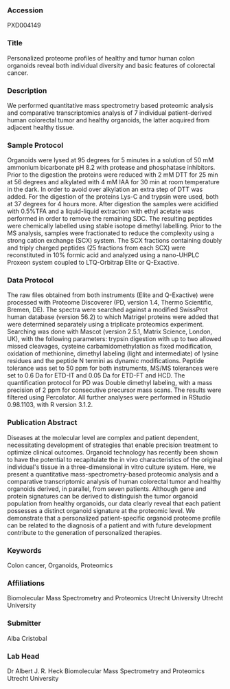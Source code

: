### Accession
PXD004149

### Title
Personalized proteome profiles of healthy and tumor human colon organoids reveal both individual diversity and basic features of colorectal cancer.

### Description
We performed quantitative mass spectrometry based proteomic analysis and comparative transcriptomics analysis of 7 individual patient-derived human colorectal tumor and healthy organoids, the latter acquired from adjacent healthy tissue.

### Sample Protocol
Organoids were lysed at 95 degrees for 5 minutes in a solution of 50 mM ammonium bicarbonate pH 8.2 with protease and phosphatase inhibitors. Prior to the digestion the proteins were reduced with 2 mM DTT for 25 min at 56 degrees and alkylated with 4 mM IAA for 30 min at room temperature in the dark. In order to avoid over alkylation an extra step of DTT was added. For the digestion of the proteins Lys-C  and trypsin were used, both at 37 degrees for 4 hours more. After digestion the samples were acidified with 0.5%TFA and a liquid-liquid extraction with ethyl acetate was performed in order to remove the remaining SDC. The resulting peptides were chemically labelled using stable isotope dimethyl labelling. Prior to the MS analysis, samples were fractionated to reduce the complexity using a strong cation exchange (SCX) system. The SCX fractions containing doubly and triply charged peptides (25 fractions from each SCX) were reconstituted in 10% formic acid and analyzed using a nano-UHPLC Proxeon system coupled to LTQ-Orbitrap Elite or Q-Exactive.

### Data Protocol
The raw files obtained from both instruments (Elite and Q-Exactive) were processed with Proteome Discoverer (PD, version 1.4, Thermo Scientific, Bremen, DE). The spectra were searched against a modified SwissProt human database (version 56.2) to which Matrigel proteins were added that were determined separately using a triplicate proteomics experiment. Searching was done with Mascot (version 2.5.1, Matrix Science, London, UK), with the following parameters: trypsin digestion with up to two allowed missed cleavages, cysteine carbamidomethylation as fixed modification, oxidation of methionine, dimethyl labeling (light and intermediate) of lysine residues and the peptide N termini as dynamic modifications. Peptide tolerance was set to 50 ppm for both instruments, MS/MS tolerances were set to 0.6 Da for ETD-IT and 0.05 Da for ETD-FT and HCD.  The quantification protocol for PD was Double dimethyl labeling, with a mass precision of 2 ppm for consecutive precursor mass scans. The results were filtered using Percolator. All further analyses were performed in RStudio 0.98.1103, with R version 3.1.2.

### Publication Abstract
Diseases at the molecular level are complex and patient dependent, necessitating development of strategies that enable precision treatment to optimize clinical outcomes. Organoid technology has recently been shown to have the potential to recapitulate the in&#xa0;vivo characteristics of the original individual's tissue in a three-dimensional in&#xa0;vitro culture system. Here, we present a quantitative mass-spectrometry-based proteomic analysis and a comparative transcriptomic analysis of human colorectal tumor and healthy organoids derived, in parallel, from seven patients. Although gene and protein signatures can be derived to distinguish the tumor organoid population from healthy organoids, our data clearly reveal that each patient possesses a distinct organoid signature at the proteomic level. We demonstrate that a personalized patient-specific organoid proteome profile can be related to the diagnosis of a patient and with future development contribute to the generation of personalized therapies.

### Keywords
Colon cancer, Organoids, Proteomics

### Affiliations
Biomolecular Mass Spectrometry and Proteomics Utrecht University
Utrecht University

### Submitter
Alba Cristobal

### Lab Head
Dr Albert J. R. Heck
Biomolecular Mass Spectrometry and Proteomics Utrecht University


